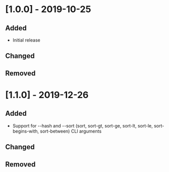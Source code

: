 # [1.0.0] - 2019-10-25
## Added
- Initial release

## Changed

## Removed

# [1.1.0] - 2019-12-26
## Added
- Support for --hash and --sort (sort, sort-gt, sort-ge, sort-lt, sort-le, sort-begins-with, sort-between) CLI arguments

## Changed

## Removed

